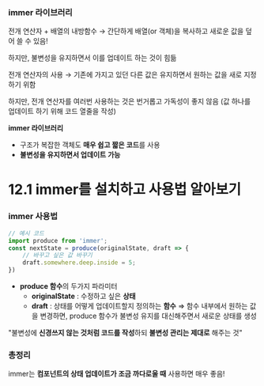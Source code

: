 ### immer 라이브러리

전개 연산자 + 배열의 내방함수 → 간단하게 배열(or 객체)을 복사하고 새로운 값을 덮어 쓸 수 있음! 

하지만, 불변성을 유지하면서 이를 업데이트 하는 것이 힘듦

전개 연산자의 사용 → 기존에 가지고 있던 다른 값은 유지하면서 원하는 값을 새로 지정하기 위함

하지만, 전개 연산자를 여러번 사용하는 것은 번거롭고 가독성이 좋지 않음 (값 하나를 업데이트 하기 위해 코드 열줄을 작성)

**immer 라이브러리**

- 구조가 복잡한 객체도 **매우 쉽고 짧은 코드**를 사용
- **불변성을 유지하면서 업데이트 가능**

# 12.1 immer를 설치하고 사용법 알아보기

### immer 사용법

```jsx
// 예시 코드
import produce from 'immer';
const nextState = produce(originalState, draft => {
	// 바꾸고 싶은 값 바꾸기
	draft.somewhere.deep.inside = 5;
})
```

- **produce 함수**의 두가지 파라미터
    - **originalState** : 수정하고 싶은 **상태**
    - **draft** : 상태를 어떻게 업데이트할지 정의하는 **함수** ⇒ 함수 내부에서 원하는 값을 변경하면, produce 함수가 불변성 유지를 대신해주면서 새로운 상태를 생성

"불변성에 **신경쓰지 않는 것처럼 코드를 작성**하되 **불변성 관리는 제대로** 해주는 것"

### 총정리

immer는 **컴포넌트의 상태 업데이트가 조금 까다로울 때** 사용하면 매우 좋음!
